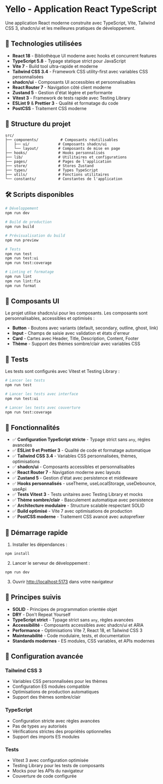 # Yello - Application React TypeScript

Une application React moderne construite avec TypeScript, Vite, Tailwind CSS 3, shadcn/ui et les meilleures pratiques de développement.

## 🚀 Technologies utilisées

- **React 18** - Bibliothèque UI moderne avec hooks et concurrent features
- **TypeScript 5.8** - Typage statique strict pour JavaScript
- **Vite 7** - Build tool ultra-rapide et moderne
- **Tailwind CSS 3.4** - Framework CSS utility-first avec variables CSS personnalisées
- **shadcn/ui** - Composants UI accessibles et personnalisables
- **React Router 7** - Navigation côté client moderne
- **Zustand 5** - Gestion d'état légère et performante
- **Vitest 3** - Framework de tests rapide avec Testing Library
- **ESLint 9** & **Prettier 3** - Qualité et formatage du code
- **PostCSS** - Traitement CSS moderne

## 📁 Structure du projet

```
src/
├── components/          # Composants réutilisables
│   ├── ui/             # Composants shadcn/ui
│   └── layout/         # Composants de mise en page
├── hooks/              # Hooks personnalisés
├── lib/                # Utilitaires et configurations
├── pages/              # Pages de l'application
├── store/              # Stores Zustand
├── types/              # Types TypeScript
├── utils/              # Fonctions utilitaires
└── constants/          # Constantes de l'application
```

## 🛠️ Scripts disponibles

```bash
# Développement
npm run dev

# Build de production
npm run build

# Prévisualisation du build
npm run preview

# Tests
npm run test
npm run test:ui
npm run test:coverage

# Linting et formatage
npm run lint
npm run lint:fix
npm run format
```

## 🎨 Composants UI

Le projet utilise shadcn/ui pour les composants. Les composants sont personnalisables, accessibles et optimisés :

- **Button** - Boutons avec variants (default, secondary, outline, ghost, link)
- **Input** - Champs de saisie avec validation et états d'erreur
- **Card** - Cartes avec Header, Title, Description, Content, Footer
- **Thème** - Support des thèmes sombre/clair avec variables CSS

## 🧪 Tests

Les tests sont configurés avec Vitest et Testing Library :

```bash
# Lancer les tests
npm run test

# Lancer les tests avec interface
npm run test:ui

# Lancer les tests avec couverture
npm run test:coverage
```

## 🎯 Fonctionnalités

- ✅ **Configuration TypeScript stricte** - Typage strict sans `any`, règles avancées
- ✅ **ESLint 9 et Prettier 3** - Qualité de code et formatage automatique
- ✅ **Tailwind CSS 3.4** - Variables CSS personnalisées, thèmes, optimisations
- ✅ **shadcn/ui** - Composants accessibles et personnalisables
- ✅ **React Router 7** - Navigation moderne avec layouts
- ✅ **Zustand 5** - Gestion d'état avec persistence et middleware
- ✅ **Hooks personnalisés** - useTheme, useLocalStorage, useDebounce, useApi
- ✅ **Tests Vitest 3** - Tests unitaires avec Testing Library et mocks
- ✅ **Thème sombre/clair** - Basculement automatique avec persistence
- ✅ **Architecture modulaire** - Structure scalable respectant SOLID
- ✅ **Build optimisé** - Vite 7 avec optimisations de production
- ✅ **PostCSS moderne** - Traitement CSS avancé avec autoprefixer

## 🚀 Démarrage rapide

1. Installer les dépendances :
```bash
npm install
```

2. Lancer le serveur de développement :
```bash
npm run dev
```

3. Ouvrir [http://localhost:5173](http://localhost:5173) dans votre navigateur

## 📝 Principes suivis

- **SOLID** - Principes de programmation orientée objet
- **DRY** - Don't Repeat Yourself
- **TypeScript strict** - Typage strict sans `any`, règles avancées
- **Accessibilité** - Composants accessibles avec shadcn/ui et ARIA
- **Performance** - Optimisations Vite 7, React 18, et Tailwind CSS 3
- **Maintenabilité** - Code modulaire, tests, et documentation
- **Standards modernes** - ES modules, CSS variables, et APIs modernes

## 🔧 Configuration avancée

### Tailwind CSS 3
- Variables CSS personnalisées pour les thèmes
- Configuration ES modules compatible
- Optimisations de production automatiques
- Support des thèmes sombre/clair

### TypeScript
- Configuration stricte avec règles avancées
- Pas de types `any` autorisés
- Vérifications strictes des propriétés optionnelles
- Support des imports ES modules

### Tests
- Vitest 3 avec configuration optimisée
- Testing Library pour les tests de composants
- Mocks pour les APIs du navigateur
- Couverture de code configurée